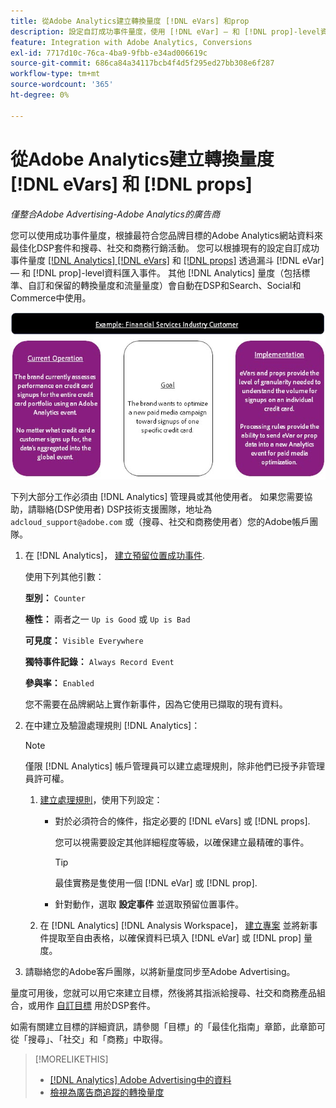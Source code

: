 ```yaml
---
title: 從Adobe Analytics建立轉換量度 [!DNL eVars] 和prop
description: 設定自訂成功事件量度，使用 [!DNL eVar] — 和 [!DNL prop]-level資料。
feature: Integration with Adobe Analytics, Conversions
exl-id: 7717d10c-76ca-4ba9-9fbb-e34ad006619c
source-git-commit: 686ca84a34117bcb4f4d5f295ed27bb308e6f287
workflow-type: tm+mt
source-wordcount: '365'
ht-degree: 0%

---
```


# 從Adobe Analytics建立轉換量度 [!DNL eVars] 和 [!DNL props]

*僅整合Adobe Advertising-Adobe Analytics的廣告商*

您可以使用成功事件量度，根據最符合您品牌目標的Adobe Analytics網站資料來最佳化DSP套件和搜尋、社交和商務行銷活動。 您可以根據現有的設定自訂成功事件量度 [[!DNL Analytics] [!DNL eVars]](https://experienceleague.adobe.com/docs/analytics/components/dimensions/evar.html) 和 [[!DNL props]](https://experienceleague.adobe.com/docs/analytics/components/dimensions/prop.html) 透過漏斗 [!DNL eVar] — 和 [!DNL prop]-level資料匯入事件。 其他 [!DNL Analytics] 量度（包括標準、自訂和保留的轉換量度和流量量度）會自動在DSP和Search、Social和Commerce中使用。

![使用範例](/help/integrations/assets/a4adc-conversion-evar-example.jpg "使用範例")

下列大部分工作必須由 [!DNL Analytics] 管理員或其他使用者。 如果您需要協助，請聯絡(DSP使用者) DSP技術支援團隊，地址為 `adcloud_support@adobe.com` 或（搜尋、社交和商務使用者）您的Adobe帳戶團隊。

1. 在 [!DNL Analytics]， [建立預留位置成功事件](https://experienceleague.adobe.com/docs/analytics/admin/admin-tools/manage-report-suites/edit-report-suite/conversion-variables/success-events/success-event.html?lang=en).

   使用下列其他引數：

   **型別：** `Counter`

   **極性：**  兩者之一 `Up is Good` 或 `Up is Bad`

   **可見度：** `Visible Everywhere`

   **獨特事件記錄：** `Always Record Event`

   **參與率：** `Enabled`

   您不需要在品牌網站上實作新事件，因為它使用已擷取的現有資料。

1. 在中建立及驗證處理規則 [!DNL Analytics]：

   >[!NOTE]
   >
   >僅限 [!DNL Analytics] 帳戶管理員可以建立處理規則，除非他們已授予非管理員許可權。

   1. [建立處理規則](https://experienceleague.adobe.com/docs/analytics/admin/admin-tools/manage-report-suites/edit-report-suite/report-suite-general/c-processing-rules/c-processing-rules-configuration/t-processing-rules.html?lang=en)，使用下列設定：

      * 對於必須符合的條件，指定必要的 [!DNL eVars] 或 [!DNL props].

        您可以視需要設定其他詳細程度等級，以確保建立最精確的事件。

        >[!TIP]
        >
        >最佳實務是隻使用一個 [!DNL eVar] 或 [!DNL prop].

      * 針對動作，選取 **設定事件** 並選取預留位置事件。

   1. 在 [!DNL Analytics] [!DNL Analysis Workspace]， [建立專案](https://experienceleague.adobe.com/docs/analytics/analyze/analysis-workspace/home.html) 並將新事件提取至自由表格，以確保資料已填入 [!DNL eVar] 或 [!DNL prop] 量度。

1. 請聯絡您的Adobe客戶團隊，以將新量度同步至Adobe Advertising。

量度可用後，您就可以用它來建立目標，然後將其指派給搜尋、社交和商務產品組合，或用作 [自訂目標](/help/dsp/optimization/custom-goal-about.md) 用於DSP套件。

如需有關建立目標的詳細資訊，請參閱「目標」的「最佳化指南」章節，此章節可從「搜尋」、「社交」和「商務」中取得。

>[!MORELIKETHIS]
>
>* [[!DNL Analytics] Adobe Advertising中的資料](/help/integrations/analytics/analytics-data-in-advertising.md)
>* [檢視為廣告商追蹤的轉換量度](/help/search-social-commerce/admin/conversion-metrics/conversion-metric-view-tracked.md)

